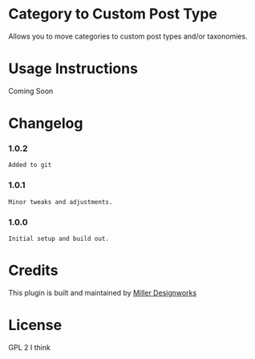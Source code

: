 Category to Custom Post Type
===========

Allows you to move categories to custom post types and/or taxonomies. 

Usage Instructions
===========

Coming Soon

Changelog
===========

### 1.0.2

	Added to git

### 1.0.1

	Minor tweaks and adjustments.

### 1.0.0

	Initial setup and build out.
	

Credits
===========

This plugin is built and maintained by [Miller Designworks](http://millerdesignworks.com "Miller Designworks")

License
===========

GPL 2 I think
